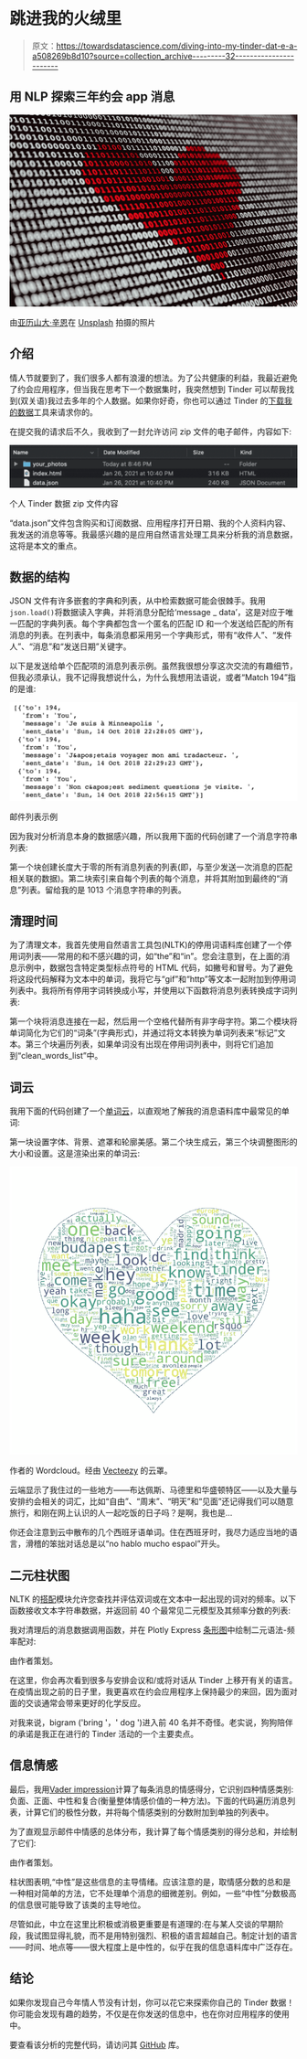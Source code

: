 # 跳进我的火绒里

> 原文：<https://towardsdatascience.com/diving-into-my-tinder-dat-e-a-a508269b8d10?source=collection_archive---------32----------------------->

## 用 NLP 探索三年约会 app 消息

![](img/0406f2d551aac87ca42fc07c3c6f113a.png)

由[亚历山大·辛恩](https://unsplash.com/@swimstaralex?utm_source=unsplash&utm_medium=referral&utm_content=creditCopyText)在 [Unsplash](https://unsplash.com/s/photos/heart-data?utm_source=unsplash&utm_medium=referral&utm_content=creditCopyText) 拍摄的照片

## 介绍

情人节就要到了，我们很多人都有浪漫的想法。为了公共健康的利益，我最近避免了约会应用程序，但当我在思考下一个数据集时，我突然想到 Tinder 可以帮我找到(双关语)我过去多年的个人数据。如果你好奇，你也可以通过 Tinder 的[下载我的数据](https://www.help.tinder.com/hc/en-us/articles/115005626726-How-do-I-request-a-copy-of-my-personal-data-)工具来请求你的。

在提交我的请求后不久，我收到了一封允许访问 zip 文件的电子邮件，内容如下:

![](img/b15e7e4d287a0d4eb585b0bf35302115.png)

个人 Tinder 数据 zip 文件内容

“data.json”文件包含购买和订阅数据、应用程序打开日期、我的个人资料内容、我发送的消息等等。我最感兴趣的是应用自然语言处理工具来分析我的消息数据，这将是本文的重点。

## **数据的结构**

JSON 文件有许多嵌套的字典和列表，从中检索数据可能会很棘手。我用`json.load()`将数据读入字典，并将消息分配给‘message _ data’，这是对应于唯一匹配的字典列表。每个字典都包含一个匿名的匹配 ID 和一个发送给匹配的所有消息的列表。在列表中，每条消息都采用另一个字典形式，带有“收件人”、“发件人”、“消息”和“发送日期”关键字。

以下是发送给单个匹配项的消息列表示例。虽然我很想分享这次交流的有趣细节，但我必须承认，我不记得我想说什么，为什么我想用法语说，或者“Match 194”指的是谁:

![](img/e551b7ab7c799270965ad6e2e6f0f70d.png)

邮件列表示例

因为我对分析消息本身的数据感兴趣，所以我用下面的代码创建了一个消息字符串列表:

第一个块创建长度大于零的所有消息列表的列表(即，与至少发送一次消息的匹配相关联的数据)。第二块索引来自每个列表的每个消息，并将其附加到最终的“消息”列表。留给我的是 1013 个消息字符串的列表。

## 清理时间

为了清理文本，我首先使用自然语言工具包(NLTK)的停用词语料库创建了一个停用词列表——常用的和不感兴趣的词，如“the”和“in”。您会注意到，在上面的消息示例中，数据包含特定类型标点符号的 HTML 代码，如撇号和冒号。为了避免将这段代码解释为文本中的单词，我将它与“gif”和“http”等文本一起附加到停用词列表中。我将所有停用字词转换成小写，并使用以下函数将消息列表转换成字词列表:

第一个块将消息连接在一起，然后用一个空格代替所有非字母字符。第二个模块将单词简化为它们的“词条”(字典形式)，并通过将文本转换为单词列表来“标记”文本。第三个块遍历列表，如果单词没有出现在停用词列表中，则将它们追加到“clean_words_list”中。

## 词云

我用下面的代码创建了一个[单词云](https://amueller.github.io/word_cloud/)，以直观地了解我的消息语料库中最常见的单词:

第一块设置字体、背景、遮罩和轮廓美感。第二个块生成云，第三个块调整图形的大小和设置。这是渲染出来的单词云:

![](img/954cd11b24b80263c63c9892ffb81854.png)

作者的 Wordcloud。经由 [Vecteezy](https://www.vecteezy.com/vector-art/552501-heart-romantic-love-graphic) 的云罩。

云端显示了我住过的一些地方——布达佩斯、马德里和华盛顿特区——以及大量与安排约会相关的词汇，比如“自由”、“周末”、“明天”和“见面”还记得我们可以随意旅行，和刚在网上认识的人一起吃饭的日子吗？是啊，我也是…

你还会注意到云中散布的几个西班牙语单词。住在西班牙时，我尽力适应当地的语言，滑稽的笨拙对话总是以“no hablo mucho espaol”开头。

## 二元柱状图

NLTK 的[搭配](https://www.nltk.org/howto/collocations.html)模块允许您查找并评估双词或在文本中一起出现的词对的频率。以下函数接收文本字符串数据，并返回前 40 个最常见二元模型及其频率分数的列表:

我对清理后的消息数据调用函数，并在 Plotly Express [条形图](https://plotly.com/python/bar-charts/)中绘制二元语法-频率配对:

由作者策划。

在这里，你会再次看到很多与安排会议和/或将对话从 Tinder 上移开有关的语言。在疫情出现之前的日子里，我更喜欢在约会应用程序上保持最少的来回，因为面对面的交谈通常会带来更好的化学反应。

对我来说，bigram ('bring '，' dog ')进入前 40 名并不奇怪。老实说，狗狗陪伴的承诺是我正在进行的 Tinder 活动的一个主要卖点。

## 信息情感

最后，我用[Vader impression](https://pypi.org/project/vaderSentiment/)计算了每条消息的情感得分，它识别四种情感类别:负面、正面、中性和复合(衡量整体情感价值的一种方法)。下面的代码遍历消息列表，计算它们的极性分数，并将每个情感类别的分数附加到单独的列表中。

为了直观显示邮件中情感的总体分布，我计算了每个情感类别的得分总和，并绘制了它们:

由作者策划。

柱状图表明,“中性”是这些信息的主导情绪。应该注意的是，取情感分数的总和是一种相对简单的方法，它不处理单个消息的细微差别。例如，一些“中性”分数极高的信息很可能导致了该类的主导地位。

尽管如此，中立在这里比积极或消极更重要是有道理的:在与某人交谈的早期阶段，我试图显得礼貌，而不是用特别强烈、积极的语言超越自己。制定计划的语言——时间、地点等——很大程度上是中性的，似乎在我的信息语料库中广泛存在。

## 结论

如果你发现自己今年情人节没有计划，你可以花它来探索你自己的 Tinder 数据！你可能会发现有趣的趋势，不仅是在你发送的信息中，也在你对应用程序的使用中。

要查看该分析的完整代码，请访问其 [GitHub](https://github.com/AvonleaFisher/Exploring-Tinder-Message-Data-with-NLP) 库。